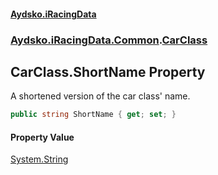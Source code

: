 #### [Aydsko.iRacingData](index.md 'index')
### [Aydsko.iRacingData.Common](index.md#Aydsko.iRacingData.Common 'Aydsko.iRacingData.Common').[CarClass](CarClass.md 'Aydsko.iRacingData.Common.CarClass')

## CarClass.ShortName Property

A shortened version of the car class' name.

```csharp
public string ShortName { get; set; }
```

#### Property Value
[System.String](https://docs.microsoft.com/en-us/dotnet/api/System.String 'System.String')
